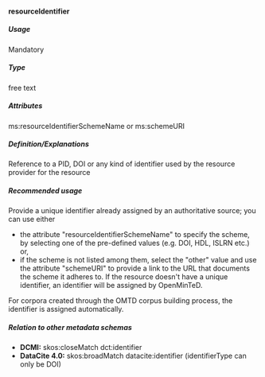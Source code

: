#### resourceIdentifier

##### Usage

Mandatory

##### Type

free text

##### Attributes

ms:resourceIdentifierSchemeName or ms:schemeURI

##### Definition/Explanations

Reference to a PID, DOI or any kind of identifier used by the resource provider for the resource

##### Recommended usage

Provide a unique identifier already assigned by an authoritative source; you can use either

* the attribute "resourceIdentifierSchemeName" to specify the scheme, by selecting one of the pre-defined values \(e.g. DOI, HDL, ISLRN etc.\) or,
* if the scheme is not listed among them, select the "other" value and use the attribute "schemeURI" to provide a link to the URL that documents the scheme it adheres to. 
  If the resource doesn't have a unique identifier, an identifier will be assigned by OpenMinTeD.  

For corpora created through the OMTD corpus building process, the identifier is assigned automatically.

##### Relation to other metadata schemas

* **DCMI:** skos:closeMatch dct:identifier
* **DataCite 4.0:** skos:broadMatch datacite:identifier \(identifierType can only be DOI\)



